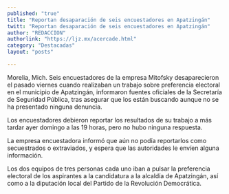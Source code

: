 ```yaml
---
published: "true"
title: "Reportan desaparación de seis encuestadores en Apatzingán"
twitt: "Reportan desaparación de seis encuestadores en Apatzingán"
author: "REDACCION"
authorlink: "https://ljz.mx/acercade.html"
category: "Destacadas"
layout: "posts"

---
```



  Morelia, Mich. Seis encuestadores de la empresa Mitofsky desaparecieron el pasado viernes cuando realizaban un trabajo sobre preferencia electoral en el municipio de Apatzingán, informaron fuentes oficiales de la Secretaría de Seguridad Pública, tras asegurar que los están buscando aunque no se ha presentado ninguna denuncia.



  Los encuestadores debieron reportar los resultados de su trabajo a más tardar ayer domingo a las 19 horas, pero no hubo ninguna respuesta.



  La empresa encuestadora informó que aún no podía reportarlos como secuestrados o extraviados, y espera que las autoridades le envíen alguna información.



  Los dos equipos de tres personas cada uno iban a pulsar la preferencia electoral de los aspirantes a la candidatura a la alcaldía de Apatzingán, así como a la diputación local del Partido de la Revolución Democrática.


